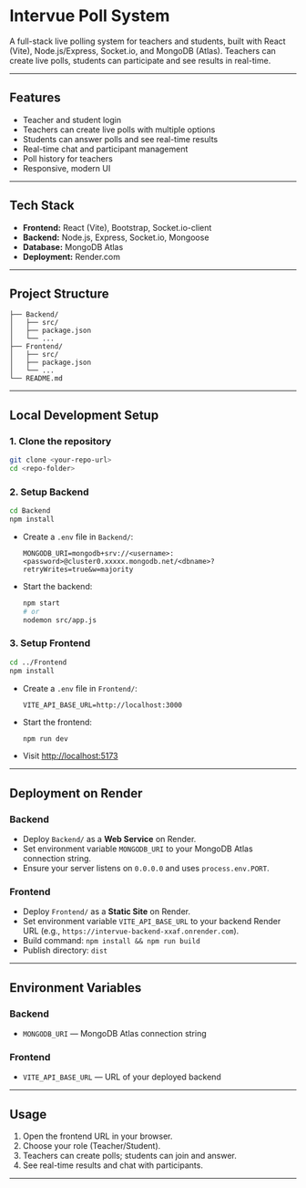 # Intervue Poll System

A full-stack live polling system for teachers and students, built with React (Vite), Node.js/Express, Socket.io, and MongoDB (Atlas). Teachers can create live polls, students can participate and see results in real-time.

---

## Features
- Teacher and student login
- Teachers can create live polls with multiple options
- Students can answer polls and see real-time results
- Real-time chat and participant management
- Poll history for teachers
- Responsive, modern UI

---

## Tech Stack
- **Frontend:** React (Vite), Bootstrap, Socket.io-client
- **Backend:** Node.js, Express, Socket.io, Mongoose
- **Database:** MongoDB Atlas
- **Deployment:** Render.com

---

## Project Structure
```
├── Backend/
│   ├── src/
│   ├── package.json
│   └── ...
├── Frontend/
│   ├── src/
│   ├── package.json
│   └── ...
└── README.md
```

---

## Local Development Setup

### 1. **Clone the repository**
```sh
git clone <your-repo-url>
cd <repo-folder>
```

### 2. **Setup Backend**
```sh
cd Backend
npm install
```
- Create a `.env` file in `Backend/`:
  ```
  MONGODB_URI=mongodb+srv://<username>:<password>@cluster0.xxxxx.mongodb.net/<dbname>?retryWrites=true&w=majority
  ```
- Start the backend:
  ```sh
  npm start
  # or
  nodemon src/app.js
  ```

### 3. **Setup Frontend**
```sh
cd ../Frontend
npm install
```
- Create a `.env` file in `Frontend/`:
  ```
  VITE_API_BASE_URL=http://localhost:3000
  ```
- Start the frontend:
  ```sh
  npm run dev
  ```
- Visit [http://localhost:5173](http://localhost:5173)

---

## Deployment on Render

### **Backend**
- Deploy `Backend/` as a **Web Service** on Render.
- Set environment variable `MONGODB_URI` to your MongoDB Atlas connection string.
- Ensure your server listens on `0.0.0.0` and uses `process.env.PORT`.

### **Frontend**
- Deploy `Frontend/` as a **Static Site** on Render.
- Set environment variable `VITE_API_BASE_URL` to your backend Render URL (e.g., `https://intervue-backend-xxaf.onrender.com`).
- Build command: `npm install && npm run build`
- Publish directory: `dist`

---

## Environment Variables

### **Backend**
- `MONGODB_URI` — MongoDB Atlas connection string

### **Frontend**
- `VITE_API_BASE_URL` — URL of your deployed backend

---

## Usage
1. Open the frontend URL in your browser.
2. Choose your role (Teacher/Student).
3. Teachers can create polls; students can join and answer.
4. See real-time results and chat with participants.

---


